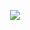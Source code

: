 <p align="center">
  <img src="https://user-images.githubusercontent.com/62529025/111932713-9dd99a80-8af0-11eb-98eb-9e9c1956fff6.png">
</p>

